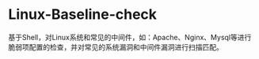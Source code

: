 # Linux-Baseline-check
基于Shell，对Linux系统和常见的中间件，如：Apache、Nginx、Mysql等进行脆弱项配置的检查，并对常见的系统漏洞和中间件漏洞进行扫描匹配。
